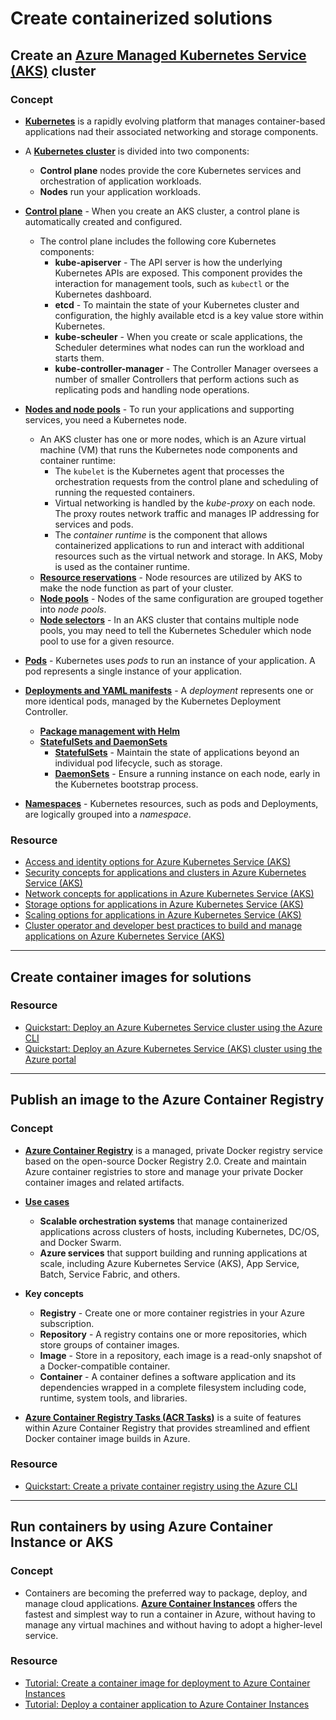 # Create containerized solutions

## Create an [Azure Managed Kubernetes Service (AKS)](https://docs.microsoft.com/en-us/azure/aks/) cluster

### Concept

- [**Kubernetes**](https://docs.microsoft.com/en-us/azure/aks/concepts-clusters-workloads#what-is-kubernetes) is a rapidly evolving platform that manages container-based applications nad their associated networking and storage components.

- A [**Kubernetes cluster**](https://docs.microsoft.com/en-us/azure/aks/concepts-clusters-workloads#kubernetes-cluster-architecture) is divided into two components:
    - **Control plane** nodes provide the core Kubernetes services and orchestration of application workloads.
    - **Nodes** run your application workloads.

- [**Control plane**](https://docs.microsoft.com/en-us/azure/aks/concepts-clusters-workloads#control-plane) - When you create an AKS cluster, a control plane is automatically created and configured.
    - The control plane includes the following core Kubernetes components:
        - **kube-apiserver** - The API server is how the underlying Kubernetes APIs are exposed. This component provides the interaction for management tools, such as ```kubectl``` or the Kubernetes dashboard.
        - **etcd** - To maintain the state of your Kubernetes cluster and configuration, the highly available etcd is a key value store within Kubernetes.
        - **kube-scheuler** - When you create or scale applications, the Scheduler determines what nodes can run the workload and starts them.
        - **kube-controller-manager** - The Controller Manager oversees a number of smaller Controllers that perform actions such as replicating pods and handling node operations.

- [**Nodes and node pools**](https://docs.microsoft.com/en-us/azure/aks/concepts-clusters-workloads#nodes-and-node-pools) - To run your applications and supporting services, you need a Kubernetes node. 
    - An AKS cluster has one or more nodes, which is an Azure virtual machine (VM) that runs the Kubernetes node components and container runtime:
        - The ```kubelet``` is the Kubernetes agent that processes the orchestration requests from the control plane and scheduling of running the requested containers.
        - Virtual networking is handled by the *kube-proxy* on each node. The proxy routes network traffic and manages IP addressing for services and pods.
        - The *container runtime* is the component that allows containerized applications to run and interact with additional resources such as the virtual network and storage. In AKS, Moby is used as the container runtime.
    - [**Resource reservations**](https://docs.microsoft.com/en-us/azure/aks/concepts-clusters-workloads#resource-reservations) - Node resources are utilized by AKS to make the node function as part of your cluster.
    - [**Node pools**](https://docs.microsoft.com/en-us/azure/aks/concepts-clusters-workloads#node-pools) - Nodes of the same configuration are grouped together into *node pools*.
    - [**Node selectors**](https://docs.microsoft.com/en-us/azure/aks/concepts-clusters-workloads#node-selectors) - In an AKS cluster that contains multiple node pools, you may need to tell the Kubernetes Scheduler which node pool to use for a given resource.

- [**Pods**](https://docs.microsoft.com/en-us/azure/aks/concepts-clusters-workloads#pods) - Kubernetes uses *pods* to run an instance of your application. A pod represents a single instance of your application.

- [**Deployments and YAML manifests**](https://docs.microsoft.com/en-us/azure/aks/concepts-clusters-workloads#deployments-and-yaml-manifests) - A *deployment* represents one or more identical pods, managed by the Kubernetes Deployment Controller.
    - [**Package management with Helm**](https://docs.microsoft.com/en-us/azure/aks/concepts-clusters-workloads#package-management-with-helm)
    - [**StatefulSets and DaemonSets**](https://docs.microsoft.com/en-us/azure/aks/concepts-clusters-workloads#statefulsets-and-daemonsets)
        - [**StatefulSets**](https://docs.microsoft.com/en-us/azure/aks/concepts-clusters-workloads#statefulsets) - Maintain the state of applications beyond an individual pod lifecycle, such as storage.
        - [**DaemonSets**](https://docs.microsoft.com/en-us/azure/aks/concepts-clusters-workloads#daemonsets) - Ensure a running instance on each node, early in the Kubernetes bootstrap process.

- [**Namespaces**](https://docs.microsoft.com/en-us/azure/aks/concepts-clusters-workloads#namespaces) - Kubernetes resources, such as pods and Deployments, are logically grouped into a *namespace*.

### Resource

- [Access and identity options for Azure Kubernetes Service (AKS)](https://docs.microsoft.com/en-us/azure/aks/concepts-identity)
- [Security concepts for applications and clusters in Azure Kubernetes Service (AKS)](https://docs.microsoft.com/en-us/azure/aks/concepts-security)
- [Network concepts for applications in Azure Kubernetes Service (AKS)](https://docs.microsoft.com/en-us/azure/aks/concepts-network)
- [Storage options for applications in Azure Kubernetes Service (AKS)](https://docs.microsoft.com/en-us/azure/aks/concepts-storage)
- [Scaling options for applications in Azure Kubernetes Service (AKS)](https://docs.microsoft.com/en-us/azure/aks/concepts-scale)
- [Cluster operator and developer best practices to build and manage applications on Azure Kubernetes Service (AKS)](https://docs.microsoft.com/en-us/azure/aks/best-practices)

----

## Create container images for solutions

### Resource

- [Quickstart: Deploy an Azure Kubernetes Service cluster using the Azure CLI](https://docs.microsoft.com/en-us/azure/aks/kubernetes-walkthrough)
- [Quickstart: Deploy an Azure Kubernetes Service (AKS) cluster using the Azure portal](https://docs.microsoft.com/en-us/azure/aks/kubernetes-walkthrough-portal)

----

## Publish an image to the Azure Container Registry

### Concept

- [**Azure Container Registry**](https://docs.microsoft.com/en-us/azure/container-registry/container-registry-intro) is a managed, private Docker registry service based on the open-source Docker Registry 2.0. Create and maintain Azure container registries to store and manage your private Docker container images and related artifacts.

- [**Use cases**](https://docs.microsoft.com/en-us/azure/container-registry/container-registry-intro#use-cases)
    - **Scalable orchestration systems** that manage containerized applications across clusters of hosts, including Kubernetes, DC/OS, and Docker Swarm.
    - **Azure services** that support building and running applications at scale, including Azure Kubernetes Service (AKS), App Service, Batch, Service Fabric, and others.

- **Key concepts**
    - **Registry** - Create one or more container registries in your Azure subscription.
    - **Repository** - A registry contains one or more repositories, which store groups of container images.
    - **Image** - Store in a repository, each image is a read-only snapshot of a Docker-compatible container.
    - **Container** - A container defines a software application and its dependencies wrapped in a complete filesystem including code, runtime, system tools, and libraries.

- [**Azure Container Registry Tasks (ACR Tasks)**](https://docs.microsoft.com/en-us/azure/container-registry/container-registry-tasks-overview) is a suite of features within Azure Container Registry that provides streamlined and effient Docker container image builds in Azure.

### Resource

- [Quickstart: Create a private container registry using the Azure CLI](https://docs.microsoft.com/en-us/azure/container-registry/container-registry-get-started-azure-cli)

----

## Run containers by using Azure Container Instance or AKS

### Concept

- Containers are becoming the preferred way to package, deploy, and manage cloud applications. [**Azure Container Instances**](https://docs.microsoft.com/en-us/azure/container-instances/container-instances-overview) offers the fastest and simplest way to run a container in Azure, without having to manage any virtual machines and without having to adopt a higher-level service.

### Resource

- [Tutorial: Create a container image for deployment to Azure Container Instances](https://docs.microsoft.com/en-us/azure/container-instances/container-instances-tutorial-prepare-app)
- [Tutorial: Deploy a container application to Azure Container Instances](https://docs.microsoft.com/en-us/azure/container-instances/container-instances-tutorial-deploy-app)

